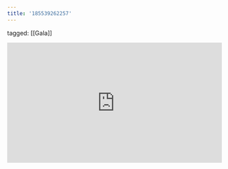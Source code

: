 ```yaml
---
title: '185539262257'
---
```

tagged: [[Gala]]
<iframe allow="accelerometer; autoplay; clipboard-write; encrypted-media; gyroscope; picture-in-picture" allowfullscreen="" frameborder="0" height="281" id="youtube_iframe" src="https://www.youtube.com/embed/p3l7fgvrEKM?feature=oembed&amp;enablejsapi=1&amp;origin=https://safe.txmblr.com&amp;wmode=opaque" width="500"></iframe>